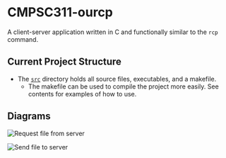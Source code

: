 # CMPSC311-ourcp
A client-server application written in C and functionally similar to the `rcp` command.

## Current Project Structure
* The [`src`](https://github.com/eignnx/CMPSC311-ourcp/tree/master/src) directory holds all source files, executables, and a makefile.
  * The makefile can be used to compile the project more easily. See contents for examples of how to use.

## Diagrams

![Request file from server]( https://github.com/eignnx/CMPSC311-ourcp/blob/master/Request%20File%20from%20Server.jpg )

![Send file to server](https://github.com/eignnx/CMPSC311-ourcp/blob/master/Send%20File%20to%20Server.jpg)
